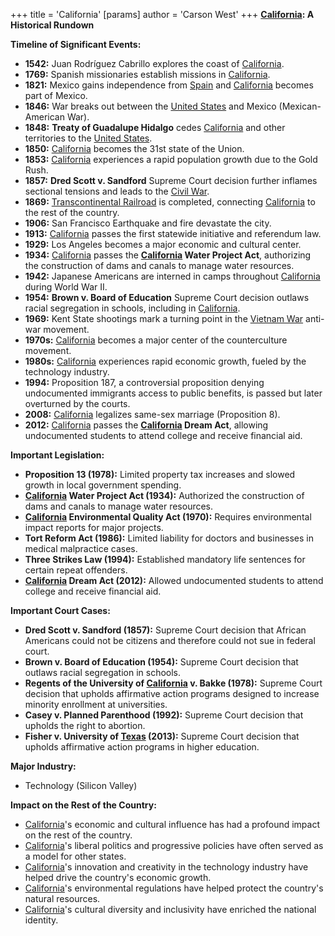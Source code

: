 +++
 title = 'California'
[params]
	author = 'Carson West'
+++
**[California](./../california/): A Historical Rundown**

**Timeline of Significant Events:**

* **1542:** Juan Rodríguez Cabrillo explores the coast of [California](./../california/).
* **1769:** Spanish missionaries establish missions in [California](./../california/).
* **1821:** Mexico gains independence from [Spain](./../spain/) and [California](./../california/) becomes part of Mexico.
* **1846:** War breaks out between the [United States](./../united-states/) and Mexico (Mexican-American War).
* **1848:** **Treaty of Guadalupe Hidalgo** cedes [California](./../california/) and other territories to the [United States](./../united-states/).
* **1850:** [California](./../california/) becomes the 31st state of the Union.
* **1853:** [California](./../california/) experiences a rapid population growth due to the Gold Rush.
* **1857:** **Dred Scott v. Sandford** Supreme Court decision further inflames sectional tensions and leads to the [Civil War](./../civil-war/).
* **1869:** [Transcontinental Railroad](./../transcontinental-railroad/) is completed, connecting [California](./../california/) to the rest of the country.
* **1906:** San Francisco Earthquake and fire devastate the city.
* **1913:** [California](./../california/) passes the first statewide initiative and referendum law.
* **1929:** Los Angeles becomes a major economic and cultural center.
* **1934:** [California](./../california/) passes the **[California](./../california/) Water Project Act**, authorizing the construction of dams and canals to manage water resources.
* **1942:** Japanese Americans are interned in camps throughout [California](./../california/) during World War II.
* **1954:** **Brown v. Board of Education** Supreme Court decision outlaws racial segregation in schools, including in [California](./../california/).
* **1969:** Kent State shootings mark a turning point in the [Vietnam War](./../vietnam-war/) anti-war movement.
* **1970s:** [California](./../california/) becomes a major center of the counterculture movement.
* **1980s:** [California](./../california/) experiences rapid economic growth, fueled by the technology industry.
* **1994:** Proposition 187, a controversial proposition denying undocumented immigrants access to public benefits, is passed but later overturned by the courts.
* **2008:** [California](./../california/) legalizes same-sex marriage (Proposition 8).
* **2012:** [California](./../california/) passes the **[California](./../california/) Dream Act**, allowing undocumented students to attend college and receive financial aid.

**Important Legislation:**

* **Proposition 13 (1978):** Limited property tax increases and slowed growth in local government spending.
* **[California](./../california/) Water Project Act (1934):** Authorized the construction of dams and canals to manage water resources.
* **[California](./../california/) Environmental Quality Act (1970):** Requires environmental impact reports for major projects.
* **Tort Reform Act (1986):** Limited liability for doctors and businesses in medical malpractice cases.
* **Three Strikes Law (1994):** Established mandatory life sentences for certain repeat offenders.
* **[California](./../california/) Dream Act (2012):** Allowed undocumented students to attend college and receive financial aid.

**Important Court Cases:**

* **Dred Scott v. Sandford (1857):** Supreme Court decision that African Americans could not be citizens and therefore could not sue in federal court.
* **Brown v. Board of Education (1954):** Supreme Court decision that outlaws racial segregation in schools.
* **Regents of the University of [California](./../california/) v. Bakke (1978):** Supreme Court decision that upholds affirmative action programs designed to increase minority enrollment at universities.
* **Casey v. Planned Parenthood (1992):** Supreme Court decision that upholds the right to abortion.
* **Fisher v. University of [Texas](./../texas/) (2013):** Supreme Court decision that upholds affirmative action programs in higher education.

**Major Industry:**

* Technology (Silicon Valley)

**Impact on the Rest of the Country:**

* [California](./../california/)'s economic and cultural influence has had a profound impact on the rest of the country.
* [California](./../california/)'s liberal politics and progressive policies have often served as a model for other states.
* [California](./../california/)'s innovation and creativity in the technology industry have helped drive the country's economic growth.
* [California](./../california/)'s environmental regulations have helped protect the country's natural resources.
* [California](./../california/)'s cultural diversity and inclusivity have enriched the national identity.